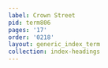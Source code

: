 ```yaml
---
label: Crown Street
pid: term806
pages: '17'
order: '0218'
layout: generic_index_term
collection: index-headings
---
```

